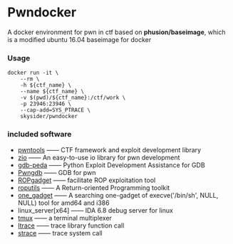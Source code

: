 Pwndocker
=========
A docker environment for pwn in ctf based on **phusion/baseimage**, which is a modified ubuntu 16.04 baseimage for docker

### Usage

	docker run -it \
		--rm \
		-h ${ctf_name} \
		--name ${ctf_name} \
		-v $(pwd)/${ctf_name}:/ctf/work \
    	-p 23946:23946 \
    	--cap-add=SYS_PTRACE \
		skysider/pwndocker
	
	
### included software

- [pwntools](https://github.com/Gallopsled/pwntools) 	—— CTF framework and exploit development library
- [zio](https://github.com/zTrix/zio)   —— An easy-to-use io library for pwn development
- [gdb-peda](https://github.com/longld/peda) 	—— 
Python Exploit Development Assistance for GDB
- [Pwngdb](https://github.com/scwuaptx/Pwngdb) 	—— GDB for pwn
- [ROPgadget](https://github.com/JonathanSalwan/ROPgadget) 	—— facilitate ROP exploitation tool
- [roputils](https://github.com/inaz2/roputils) 	—— A Return-oriented Programming toolkit
- [one_gadget](https://github.com/david942j/one_gadget) —— A searching one-gadget of execve('/bin/sh', NULL, NULL) tool for amd64 and i386
- linux_server[x64] 	—— IDA 6.8 debug server for linux
- [tmux](https://tmux.github.io/) 	—— a terminal multiplexer
- [ltrace]()	—— trace library function call
- [strace]() —— trace system call